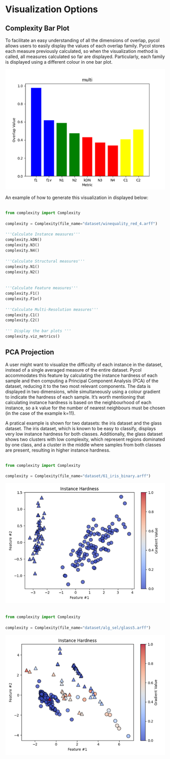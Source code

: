 # Visualization Options

## Complexity Bar Plot

To facilitate an easy understanding of all the dimensions of overlap, pycol allows users to easily display the values of each overlap family. Pycol stores each measure previously calculated, so when the visualization method is called, all measures calculated so far are displayed. Particularly, each family is displayed using a different colour in one bar plot.

![alt text](https://github.com/DiogoApostolo/pycol/blob/new_main/docs/images/viz_metrics.png?raw=true)

An example of how to generate this visualization in displayed below:  


```python

from complexity import Complexity

complexity = Complexity(file_name="dataset/winequality_red_4.arff")

'''Calculate Instance measures'''
complexity.kDN()
complexity.N3()
complexity.N4()

'''Calculate Structural measures'''
complexity.N1()
complexity.N2()


'''Calculate Feature measures'''
complexity.F1()
complexity.F1v()

'''Calculate Multi-Resolution measures'''
complexity.C1()
complexity.C2()

''' Display the bar plots '''
complexity.viz_metrics()


```

## PCA Projection

A user might want to visualize the difficulty of each instance in the dataset, instead of a single averaged
measure of the entire dataset. Pycol accommodates this feature by calculating the instance hardness of each sample and
then computing a Principal Component Analysis (PCA) of the dataset, reducing it to the two most relevant components.
The data is displayed in two dimensions, while simultaneously using a colour gradient to indicate the hardness of
each sample. It’s worth mentioning that calculating instance hardness is based on the neighbourhood of each instance,
so a k value for the number of nearest neighbours must be chosen (in the case of the example k=11).

A pratical example is shown for two datasets: the iris dataset and the glass dataset. The iris dataset, which is known to be easy to classify, displays very low instance hardness for both classes. Additionally, the glass dataset shows two clusters with low complexity, which represent regions dominated by one class, and a cluster in the middle where samples from both classes are present, resulting in higher instance hardness.


```python

from complexity import Complexity

complexity = Complexity(file_name="dataset/61_iris_binary.arff")

```

![alt text](https://github.com/DiogoApostolo/pycol/blob/new_main/docs/images/iris_PCA.png?raw=true)


```python

from complexity import Complexity

complexity = Complexity(file_name="dataset/alg_sel/glass5.arff")

```

![alt text](https://github.com/DiogoApostolo/pycol/blob/new_main/docs/images/glass_PCA.png?raw=true)




